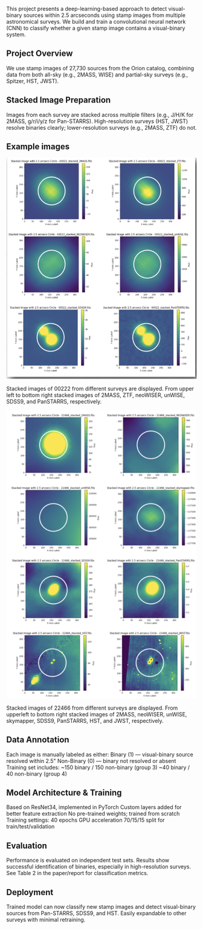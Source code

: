 This project presents a deep-learning-based approach to detect visual-binary sources within 2.5 arcseconds using stamp images from multiple astronomical surveys. We build and train a convolutional neural network (CNN) to classify whether a given stamp image contains a visual-binary system.

## Project Overview
We use stamp images of 27,730 sources from the Orion catalog, combining data from both all-sky (e.g., 2MASS, WISE) and partial-sky surveys (e.g., Spitzer, HST, JWST).

## Stacked Image Preparation
Images from each survey are stacked across multiple filters (e.g., J/H/K for 2MASS, g/r/i/y/z for Pan-STARRS).
High-resolution surveys (HST, JWST) resolve binaries clearly; lower-resolution surveys (e.g., 2MASS, ZTF) do not.

## Example images
![00222](https://github.com/Ilknur-Gezer/visual-binary-detection/blob/main/00222.png?raw=true)

Stacked images of 00222 from different surveys are displayed. From upper left to bottom right stacked images of
2MASS, ZTF, neoWISER, unWISE, SDSS9, and PanSTARRS, respectively.

![22466](https://github.com/Ilknur-Gezer/visual-binary-detection/blob/main/22466.png?raw=true)

Stacked images of 22466 from different surveys are displayed. From upperleft to bottom right stacked images of
2MASS, neoWISER, unWISE, skymapper, SDSS9, PanSTARRS, HST, and JWST, respectively.

## Data Annotation
Each image is manually labeled as either:
Binary (1) — visual-binary source resolved within 2.5"
Non-Binary (0) — binary not resolved or absent
Training set includes:
~150 binary / 150 non-binary (group 3)
~40 binary / 40 non-binary (group 4)

## Model Architecture & Training
Based on ResNet34, implemented in PyTorch
Custom layers added for better feature extraction
No pre-trained weights; trained from scratch
Training settings:
40 epochs
GPU acceleration
70/15/15 split for train/test/validation

## Evaluation
Performance is evaluated on independent test sets.
Results show successful identification of binaries, especially in high-resolution surveys.
See Table 2 in the paper/report for classification metrics.

## Deployment
Trained model can now classify new stamp images and detect visual-binary sources from Pan-STARRS, SDSS9, and HST.
Easily expandable to other surveys with minimal retraining.

